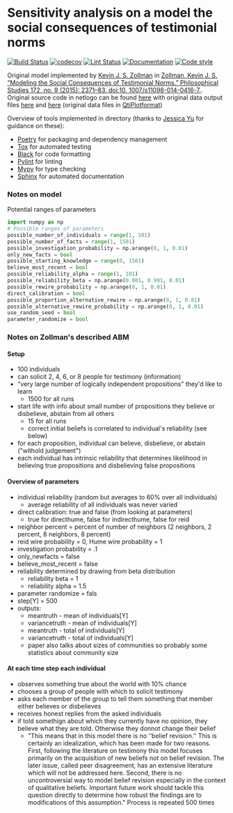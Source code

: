 # Sensitivity analysis on a model the social consequences of testimonial norms

[![Build Status](https://github.com/Jannetty/science_cliques_sensitivity_analysis/workflows/build/badge.svg)](https://github.com/Jannetty/science_cliques_sensitivity_analysis/actions?query=workflow%3Abuild)
[![codecov](https://codecov.io/gh/Jannetty/science_cliques_sensitivity_analysis/branch/main/graph/badge.svg?token=ZK8G71CJUU)](https://codecov.io/gh/Jannetty/science_cliques_sensitivity_analysis)
[![Lint Status](https://github.com/Jannetty/science_cliques_sensitivity_analysis/workflows/lint/badge.svg)](https://github.com/Jannetty/science_cliques_sensitivity_analysis/actions?query=workflow%3Alint)
[![Documentation](https://github.com/bagherilab/python_project_template/workflows/documentation/badge.svg)](https://bagherilab.github.io/python_project_template/)
[![Code style](https://img.shields.io/badge/code%20style-black-000000.svg)](https://github.com/psf/black)

Original model implemented by [Kevin J. S. Zollman](https://www.kevinzollman.com/) in [Zollman, Kevin J. S. “Modeling the Social Consequences of 
Testimonial Norms.” Philosophical Studies 172, no. 9 (2015): 2371–83. doi:10.
1007/s11098-014-0416-7.](https://www.kevinzollman.com/uploads/5/0/3/6/50361245/zollman_-_modeling_the_social_consequence_of_testimonial_norms.pdf).
Original source code in netlogo can be found [here](https://www.kevinzollman.com/uploads/5/0/3/6/50361245/sciencecliquesv2.nlogo)
with original data output files [here](https://www.kevinzollman.com/uploads/5/0/3/6/50361245/testimonydata.qti) and [here](https://www.kevinzollman.com/uploads/5/0/3/6/50361245/polymorphictestimony.qti) 
(original data files in [QtiPlotformat](http://www.qtiplot.com/))

Overview of tools implemented in directory (thanks to [Jessica Yu](https://github.com/jessicasyu) for guidance on these):
- [Poetry](https://python-poetry.org/) for packaging and dependency management
- [Tox](https://tox.readthedocs.io/en/latest/) for automated testing
- [Black](https://black.readthedocs.io/en/stable/) for code formatting
- [Pylint](https://www.pylint.org/) for linting
- [Mypy](http://mypy-lang.org/) for type checking
- [Sphinx](https://www.sphinx-doc.org/) for automated documentation


### Notes on model

Potential ranges of parameters
```python
import numpy as np
# Possible ranges of parameters
possible_number_of_individuals = range(1, 101)
possible_number_of_facts = range(1, 1501)
possible_investigation_probability = np.arange(0, 1, 0.01)
only_new_facts = bool
possible_starting_knowledge = range(0, 1501)
believe_most_recent = bool
possible_reliability_alpha = range(1, 101)
possible_reliability_beta = np.arange(0.001, 0.991, 0.01)
possible_rewire_probability = np.arange(0, 1, 0.01)
direct_calibration = bool
possible_proportion_alternative_rewire = np.arange(0, 1, 0.01)
possible_alternative_rewire_probability = np.arange(0, 1, 0.01)
use_random_seed = bool
parameter_randomize = bool
```

### Notes on Zollman's described ABM

#### Setup
- 100 individuals
- can solicit 2, 4, 6, or 8 people for testimony (information)
- "very large number of logically independent propositions" they'd like to learn
  - 1500 for all runs
- start life with info about small number of propositions they believe or 
  disbelieve, abstain from all others
  - 15 for all runs
  - correct initial beliefs is correlated to individual's reliability (see 
    below)
- for each proposition, individual can believe, disbelieve, or abstain 
  ("withold judgement")
- each individual has intrinsic reliability that determines likelihood in 
  believing true propositions and disbelieving false propositions 

#### Overview of parameters
- individual reliability (random but averages to 60% over all individuals)
  - average reliability of all individuals was never varied
- direct calibration: true and false (from looking at parameters)
  - true for directhume, false for indirecthume, false for reid
- neighbor percent = percent of number of neighbors (2 neighbors, 2 percent,
   8 neighbors, 8 percent)
- reid wire probability = 0, Hume wire probability = 1
- investigation probability = .1
- only_newfacts = false
- believe_most_recent = false
- reliability determined by drawing from beta distribution
  - reliability beta = 1
  - reliability alpha = 1.5
- parameter randomize = fals
- step[Y] = 500
- outputs:
  - meantruth - mean of individuals[Y]
  - variancetruth - mean of individuals[Y]
  - meantruth - total of individuals[Y]
  - variancetruth - total of individuals[Y]
  - paper also talks about sizes of communities so probably some statistics 
    about community size
  
#### At each time step each individual
- observes something true about the world with 10% chance
- chooses a group of people with which to solicit testimony
- asks each member of the group to tell them something that member either 
  believes or disbelieves
- receives honest replies from the asked individuals
- if told somethign about which they currently have no opinion, they believe 
  what they are told. Otherwise they donnot change their belief
  - "This means that in this model there is no ‘‘belief revision.’’ This is certainly an idealization, which has been made for two reasons. First, following the literature on testimony this model focuses primarily on the acquisition of new beliefs not on belief revision. The later issue, called peer disagreement, has an extensive literature which will not be addressed here. Second, there is no uncontroversial way to model belief revision especially in the context of qualitative beliefs. Important future work should tackle this question directly to determine how robust the findings are to modifications of this assumption."
Process is repeated 500 times
